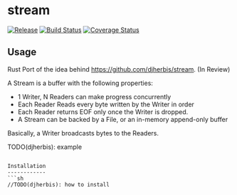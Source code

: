 stream 
==========

[![Release](https://img.shields.io/github/release/djherbis/rust-stream.svg)](https://github.com/djherbis/rust-stream/releases/latest)
[![Build Status](https://travis-ci.org/djherbis/rust-stream.svg?branch=master)](https://travis-ci.org/djherbis/rust-stream)
[![Coverage Status](https://coveralls.io/repos/djherbis/rust-stream/badge.svg?branch=master&nocache)](https://coveralls.io/r/djherbis/rust-stream?branch=master)

Usage
------------
Rust Port of the idea behind https://github.com/djherbis/stream. (In Review)

A Stream is a buffer with the following properties:

* 1 Writer, N Readers can make progress concurrently
* Each Reader Reads every byte written by the Writer in order
* Each Reader returns EOF only once the Writer is dropped.
* A Stream can be backed by a File, or an in-memory append-only buffer

Basically, a Writer broadcasts bytes to the Readers.

TODO(djherbis): example
```

Installation
------------
```sh
//TODO(djherbis): how to install
```
